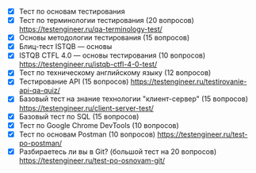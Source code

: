 * [x] Тест по основам тестирования
* [x] Тест по терминологии тестирования (20 вопросов) https://testengineer.ru/qa-terminology-test/
* [x] Основы методологии тестирования (15 вопросов)
* [x] Блиц-тест ISTQB — основы
* [x] ISTQB CTFL 4.0 — основы тестирования (10 вопросов) https://testengineer.ru/istqb-ctfl-4-0-test/
* [x] Тест по техническому английскому языку (12 вопросов)
* [x] Тестирование API (15 вопросов) https://testengineer.ru/testirovanie-api-qa-quiz/
* [x] Базовый тест на знание технологии "клиент-сервер" (15 вопросов) https://testengineer.ru/client-server-test/
* [x] Базовый тест по SQL (15 вопросов)
* [x] Тест по Google Chrome DevTools (10 вопросов)
* [x] Тест по основам Postman (10 вопросов) https://testengineer.ru/test-po-postman/
* [x] Разбираетесь ли вы в Git? (большой тест на 20 вопросов) https://testengineer.ru/test-po-osnovam-git/